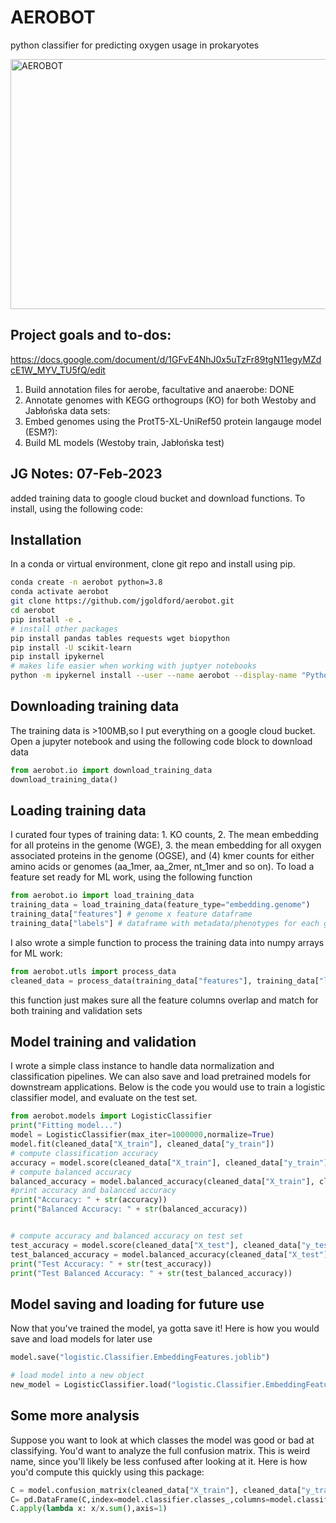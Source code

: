 # AEROBOT
python classifier for predicting oxygen usage in prokaryotes

<img src="https://cdn.discordapp.com/attachments/977537752591659008/1072408230862520420/JoshG_Ukiyo-e_style_drawing_of_a_cute_microbe_wearing_a_gas_mas_d5523523-2df3-42bd-b1b3-67d18237f331.png" alt="AEROBOT" title="AEROBOT" width="600" height="400" class="center">

## Project goals and to-dos:
https://docs.google.com/document/d/1GFvE4NhJ0x5uTzFr89tgN11egyMZdcE1W_MYV_TU5fQ/edit

1. Build annotation files for aerobe, facultative and anaerobe: DONE
2. Annotate genomes with KEGG orthogroups (KO) for both Westoby and Jabłońska data sets: 
3. Embed genomes using the ProtT5-XL-UniRef50 protein langauge model (ESM?): 
4. Build ML models (Westoby train, Jabłońska test)


## JG Notes: 07-Feb-2023
added training data to google cloud bucket and download functions. To install, using the following code:

## Installation

In a conda or virtual environment, clone git repo and install using pip.

```sh
conda create -n aerobot python=3.8
conda activate aerobot
git clone https://github.com/jgoldford/aerobot.git
cd aerobot
pip install -e .
# install other packages
pip install pandas tables requests wget biopython
pip install -U scikit-learn
pip install ipykernel
# makes life easier when working with juptyer notebooks
python -m ipykernel install --user --name aerobot --display-name "Python 3.8 (aerobot)"
```

## Downloading training data
The training data is >100MB,so I put everything on a google cloud bucket. Open a jupyter notebook and using the following code block to download data

```python
from aerobot.io import download_training_data
download_training_data()
```

## Loading training data
I curated four types of training data: 1. KO counts, 2. The mean embedding for all proteins in the genome (WGE), 3. the mean embedding for all oxygen associated proteins in the genome (OGSE), and (4) kmer counts for either amino acids or genomes (aa_1mer, aa_2mer, nt_1mer and so on). To load a feature set ready for ML work, using the following function

```python
from aerobot.io import load_training_data
training_data = load_training_data(feature_type="embedding.genome")
training_data["features"] # genome x feature dataframe
training_data["labels"] # dataframe with metadata/phenotypes for each genome
```

I also wrote a simple function to process the training data into numpy arrays for ML work:

```python
from aerobot.utls import process_data
cleaned_data = process_data(training_data["features"], training_data["labels"]["physiology"], validation_data["features"], validation_data["labels"]["physiology"])
```

this function just makes sure all the feature columns overlap and match for both training and validation sets

## Model training and validation
I wrote a simple class instance to handle data normalization and classification pipelines.  We can also save and load pretrained models for downstream applications.  Below is the code you would use to train a logistic classifier model, and evaluate on the test set.

```python
from aerobot.models import LogisticClassifier
print("Fitting model...")
model = LogisticClassifier(max_iter=1000000,normalize=True)
model.fit(cleaned_data["X_train"], cleaned_data["y_train"])
# compute classification accuracy
accuracy = model.score(cleaned_data["X_train"], cleaned_data["y_train"])
# compute balanced accuracy
balanced_accuracy = model.balanced_accuracy(cleaned_data["X_train"], cleaned_data["y_train"])
#print accuracy and balanced accuracy
print("Accuracy: " + str(accuracy))
print("Balanced Accuracy: " + str(balanced_accuracy))


# compute accuracy and balanced accuracy on test set
test_accuracy = model.score(cleaned_data["X_test"], cleaned_data["y_test"])
test_balanced_accuracy = model.balanced_accuracy(cleaned_data["X_test"], cleaned_data["y_test"])
print("Test Accuracy: " + str(test_accuracy))
print("Test Balanced Accuracy: " + str(test_balanced_accuracy))
```

## Model saving and loading for future use
Now that you've trained the model, ya gotta save it! Here is how you would save and load models for later use
```python
model.save("logistic.Classifier.EmbeddingFeatures.joblib")

# load model into a new object
new_model = LogisticClassifier.load("logistic.Classifier.EmbeddingFeatures.joblib")
```

## Some more analysis
Suppose you want to look at which classes the model was good or bad at classifying. You'd want to analyze the full confusion matrix.  This is weird name, since you'll likely be less confused after looking at it. Here is how you'd compute this quickly using this package:

```python
C = model.confusion_matrix(cleaned_data["X_train"], cleaned_data["y_train"])
C= pd.DataFrame(C,index=model.classifier.classes_,columns=model.classifier.classes_)
C.apply(lambda x: x/x.sum(),axis=1)
```

